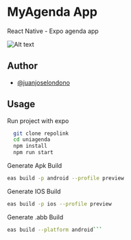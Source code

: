 
# MyAgenda App

React Native - Expo  agenda app

<img
  src="https://firebasestorage.googleapis.com/v0/b/website-5e86c.appspot.com/o/projects%2FMyAgenda%20App%2Fwallpaper%2Fscreenshot.png?alt=media&token=41da7916-c668-48a9-9a8f-eb599631e909"
  alt="Alt text"
  title="Optional title"
  style="justify-self:'center; margin: 0 auto; width: 200px">
  
## Author

- [@juanjoselondono](https://github.com/juanjoselondono)


## Usage

Run project with expo

```bash
  git clone repolink
  cd uniagenda
  npm install
  npm run start
```
Generate Apk Build

```bash
eas build -p android --profile preview
```
Generate IOS Build

```bash
eas build -p ios --profile preview
```
Generate .abb Build 

```bash
eas build --platform android```
    
